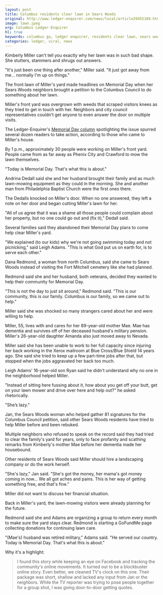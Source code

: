 ```yaml
---
layout: post
title: Columbus residents clear lawn in Sears Woods
original: http://www.ledger-enquirer.com/news/local/article29455189.html
image: lawn.jpeg
org: Columbus Ledger-Enquirer
hl: true
keywords: columbus ga, ledger enquirer, residents clear lawn, sears woods, kimberly miller, lawn drama
categories: ledger, viral, news
---
```


Kimberly Miller can't tell you exactly why her lawn was in such bad shape. She stutters, stammers and shrugs out answers.

<!--break-->

"It's just been one thing after another," Miller said. "It just got away from me... normally I'm up on things."

The front lawn of Miller's yard made headlines on Memorial Day when her Sears Woods neighbors brought a petition to the Columbus Council to do something about her lawn.

Miller's front yard was overgrown with weeds that scraped visitors knees as they tried to get in touch with her. Neighbors and city council representatives couldn't get anyone to even answer the door on multiple visits.

The Ledger-Enquirer's [Memorial Day column](http://www.ledger-enquirer.com/2015/05/24/3736893/inquirer-bad-yard-stands-out-in.html) spotlighting the issue spurred several dozen readers to take action, according to those who came to Miller's house.

By 1 p.m., approximately 30 people were working on Miller's front yard. People came from as far away as Phenix City and Crawford to mow the lawn themselves.

<span class="quote">"Today is Memorial Day. That's what this is about."</span>

Andrina Dedall said she and her husband brought their family and as much lawn-mowing equipment as they could in the morning. She and another man from Philadelphia Baptist Church were the first ones there.

The Dedalls knocked on Miller's door. When no one answered, they left a note on her door and began cutting Miller's lawn for her.

"All of us agree that it was a shame all those people could complain about her property, but no one could go out and (fix it)," Dedall said.

Several families said they abandoned their Memorial Day plans to come help clear Miller's yard.

"We explained (to our kids) why we're not going swimming today and not picnicking," said Leigh Adams. "This is what God put us on earth for, is to serve each other."

Dana Redmond, a woman from north Columbus, said she came to Sears Woods instead of visiting the Fort Mitchell cemetery like she had planned.

Redmond said she and her husband, both veterans, decided they wanted to help their community for Memorial Day.

"This is not the day to just sit around," Redmond said. "This is our community, this is our family. Columbus is our family, so we came out to help."

Miller said she was shocked so many strangers cared about her and were willing to help.

Miller, 55, lives with and cares for her 89-year-old mother Mae. Mae has dementia and survives off of her deceased husband's military pension. Miller's 26-year-old daughter Amanda also just moved away to Nevada.

Miller said she has been unable to work to her full capacity since injuring her back working in the Xerox mailroom at Blue Cross/Blue Shield 14 years ago. She said she tried to keep up a few part-time jobs after that, but stopped when the jobs aggravated her back too much.

Leigh Adams' 16-year-old son Ryan said he didn't understand why no one in the neighborhood helped Miller.

"Instead of sitting here fussing about it, how about you get off your butt, get on your lawn mower and drive over here and help out?" he asked rhetorically.

<span class="quote">"She’s lazy."</span>

Jan, the Sears Woods woman who helped gather 81 signatures for the Columbus Council petition, said other Sears Woods residents have tried to help Miller before and been rebuked.

Multiple neighbors who refused to speak on the record said they had tried to clear the family's yard for years, only to face profanity and scathing remarks from Kimberly's mother Mae before her dementia made her housebound.

Other residents of Sears Woods said Miller should hire a landscaping company or do the work herself.

"She's lazy," Jan said. "She's got the money, her mama's got money coming in now... We all got aches and pains. This is her way of getting something free, and that's fine."

Miller did not want to discuss her financial situation.

Back in Miller's yard, the lawn-mowing visitors were already planning for the future.

Redmond said she and Adams are organizing a group to return every month to make sure the yard stays clear. Redmond is starting a GoFundMe page collecting donations for continuing lawn care.

"(Mae's) husband was retired military," Adams said. "He served our country. Today is Memorial Day. That's what this is about."

Why it's a highlight: 

> I found this story while keeping an eye on Facebook and tracking the community's online movements. It turned out to be a blockbuster online story. Even better, we cleaned TV's clock on this one. Their package was short, shallow and lacked any input from Jan or the neighbors. While the TV reporter was trying to pose people together for a group shot, I was going door-to-door getting quotes. 
